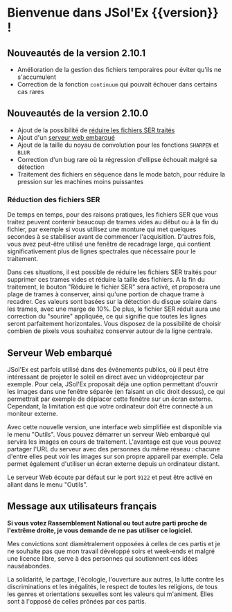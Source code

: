 # Bienvenue dans JSol'Ex {{version}} !

## Nouveautés de la version 2.10.1

- Amélioration de la gestion des fichiers temporaires pour éviter qu'ils ne s'accumulent
- Correction de la fonction `continuum` qui pouvait échouer dans certains cas rares

## Nouveautés de la version 2.10.0

- Ajout de la possibilité de [réduire les fichiers SER traités](#réduction-des-fichiers-ser)
- Ajout d'un [serveur web embarqué](#serveur-web-embarqué)
- Ajout de la taille du noyau de convolution pour les fonctions `SHARPEN` et `BLUR`
- Correction d'un bug rare où la régression d'ellipse échouait malgré sa détection
- Traitement des fichiers en séquence dans le mode batch, pour réduire la pression sur les machines moins puissantes

### Réduction des fichiers SER

De temps en temps, pour des raisons pratiques, les fichiers SER que vous traitez peuvent contenir beaucoup de trames vides au début ou à la fin du fichier, par exemple si vous utilisez une monture qui met quelques secondes à se stabiliser avant de commencer l'acquisition.
D'autres fois, vous avez peut-être utilisé une fenêtre de recadrage large, qui contient significativement plus de lignes spectrales que nécessaire pour le traitement.

Dans ces situations, il est possible de réduire les fichiers SER traités pour supprimer ces trames vides et réduire la taille des fichiers.
A la fin du traitement, le bouton "Réduire le fichier SER" sera activé, et proposera une plage de trames à conserver, ainsi qu'une portion de chaque trame à recadrer.
Ces valeurs sont basées sur la détection du disque solaire dans les trames, avec une marge de 10%.
De plus, le fichier SER réduit aura une correction du "sourire" appliquée, ce qui signifie que toutes les lignes seront parfaitement horizontales.
Vous disposez de la possibilité de choisir combien de pixels vous souhaitez conserver autour de la ligne centrale.

## Serveur Web embarqué

JSol'Ex est parfois utilisé dans des événements publics, où il peut être intéressant de projeter le soleil en direct avec un vidéoprojecteur par exemple.
Pour cela, JSol'Ex proposait déja une option permettant d'ouvrir les images dans une fenêtre séparée (en faisant un clic droit dessus), ce qui permettrait par exemple de déplacer cette fenêtre sur un écran externe.
Cependant, la limitation est que votre ordinateur doit être connecté à un moniteur externe.

Avec cette nouvelle version, une interface web simplifiée est disponible via le menu "Outils".
Vous pouvez démarrer un serveur Web embarqué qui servira les images en cours de traitement.
L'avantage est que vous pouvez partager l'URL du serveur avec des personnes du même réseau : chacune d'entre elles peut voir les images sur son propre appareil par exemple.
Cela permet également d'utiliser un écran externe depuis un ordinateur distant.

Le serveur Web écoute par défaut sur le port `9122` et peut être activé en allant dans le menu "Outils".

## Message aux utilisateurs français

**Si vous votez Rassemblement National ou tout autre parti proche de l'extrême droite, je vous demande de ne pas utiliser ce logiciel.**

Mes convictions sont diamètralement opposées à celles de ces partis et je ne souhaite pas que mon travail développé soirs et week-ends et malgré une licence libre, serve à des personnes qui soutiennent ces idées nauséabondes.

La solidarité, le partage, l'écologie, l'ouverture aux autres, la lutte contre les discriminations et les inégalités, le respect de toutes les religions, de tous les genres et orientations sexuelles sont les valeurs qui m'animent.
Elles sont à l'opposé de celles prônées par ces partis.
